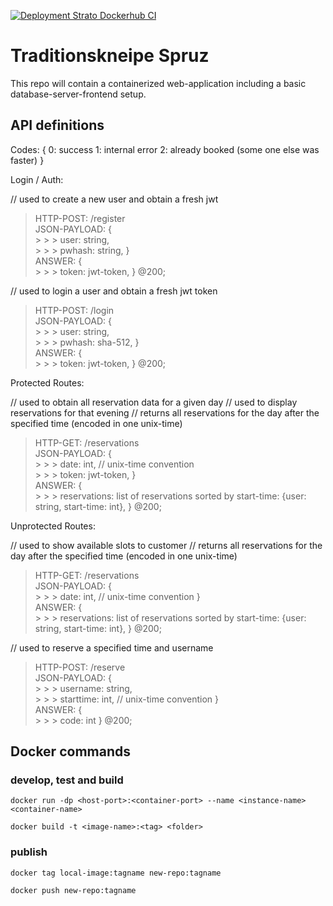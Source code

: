 [![Deployment Strato Dockerhub CI](https://github.com/maxrohleder/Spruz/actions/workflows/build-and-publish.yml/badge.svg)](https://github.com/maxrohleder/Spruz/actions/workflows/build-and-publish.yml)

# Traditionskneipe Spruz
This repo will contain a containerized web-application including a basic database-server-frontend setup.


## API definitions

Codes: {
    0: success
    1: internal error
    2: already booked (some one else was faster)
}

Login / Auth:

// used to create a new user and obtain a fresh jwt
> HTTP-POST: /register
> <br>JSON-PAYLOAD: {
> <br> > > > user: string,
> <br> > > > pwhash: string,
> }
> <br>ANSWER: {
> <br> > > > token: jwt-token,
> } @200;

// used to login a user and obtain a fresh jwt token
> HTTP-POST: /login
> <br>JSON-PAYLOAD: {
> <br> > > > user: string,
> <br> > > > pwhash: sha-512,
> }
> <br>ANSWER: {
> <br> > > > token: jwt-token,
> } @200;

Protected Routes:

// used to obtain all reservation data for a given day
// used to display reservations for that evening
// returns all reservations for the day after the specified time (encoded in one unix-time)
> HTTP-GET: /reservations
> <br>JSON-PAYLOAD: {
> <br> > > > date: int, // unix-time convention
> <br> > > > token: jwt-token,
> }
> <br>ANSWER: {
> <br> > > > reservations: list of reservations sorted by start-time: {user: string, start-time: int},
> } @200;

Unprotected Routes:

// used to show available slots to customer
// returns all reservations for the day after the specified time (encoded in one unix-time)
> HTTP-GET: /reservations
> <br>JSON-PAYLOAD: {
> <br> > > > date: int, // unix-time convention
> }
> <br>ANSWER: {
> <br> > > > reservations: list of reservations sorted by start-time: {user: string, start-time: int},
> } @200;

// used to reserve a specified time and username
> HTTP-POST: /reserve
> <br>JSON-PAYLOAD: {
> <br> > > > username: string,
> <br> > > > starttime: int, // unix-time convention
> }
> <br>ANSWER: {
> <br> > > > code: int
> } @200;



## Docker commands

### develop, test and build

`docker run -dp <host-port>:<container-port> --name <instance-name> <container-name>`

`docker build -t <image-name>:<tag> <folder>`

### publish

`docker tag local-image:tagname new-repo:tagname`

`docker push new-repo:tagname`
